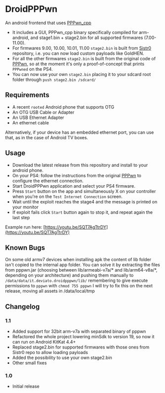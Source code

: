 # DroidPPPwn
An android frontend that uses [PPPwn_cpp](https://github.com/xfangfang/PPPwn_cpp)

- It includes a GUI, PPPwn_cpp binary specifically compiled for arm-android, and stage1.bin + stage2.bin for all supported firmwares (7.00-11.00).
- For firmwares 9.00, 10.00, 10.01, 11.00 `stage2.bin` is built from [Sistr0](https://github.com/Sistr0/PPPwn) repository, i.e. you can now load custom payloads like GoldHEN.
- For all the other firmwares `stage2.bin` is built from the original code of [PPPwn](https://github.com/TheOfficialFloW/PPPwn), so at the moment it's only a proof-of-concept that prints `PPPwned` on the PS4.
- You can now use your own `stage2.bin` placing it to your sdcard root folder through `push stage2.bin /sdcard/`

## Requirements
- A recent `rooted` Android phone that supports OTG
- An OTG USB Cable or Adapter
- An USB Ethernet Adapter
- An ethernet cable

Alternatively, if your device has an embedded ethernet port, you can use that, as in the case of Android TV boxes.

## Usage
- Download the latest release from this repository and install to your android phone.
- On your PS4: follow the instructions from the original [PPPwn](https://github.com/TheOfficialFloW/PPPwn/blob/master/README.md) to configure the ethernet connection.
- Start DroidPPPwn application and select your PS4 firmware.
- Press `Start` button on the app and simultaneously X on your controller when you're on the `Test Internet Connection` screen.
- Wait until the exploit reaches the stage4 and the message is printed on your monitor
- If exploit fails click `Start` button again to stop it, and repeat again the last step

Example run here: [https://youtu.be/SQT7AgTtrDY](https://youtu.be/SQT7AgTtrDY)

## Known Bugs
On some old armv7 devices when installing apk the content of lib folder isn't copied to the internal app folder. You can solve it by extracting the files from pppwn.jar (choosing between lib/armeabi-v7a/* and lib/arm64-v8a/*, depending on your architecture) and pushing them manually to `/data/data/it.deviato.droidpppwn/lib/` remembering to give execute permissions to `pppwn` with `chmod 755 pppwn`
I will try to fix this on the next release, moving all assets in /data/local/tmp

## Changelog
### 1.1
- Added support for 32bit arm-v7a with separated binary of pppwn
- Refactored the whole project lowering minSdk to version 19, so now it can run on Android KitKat 4.4+
- Replaced stage2.bin for supported firmwares with those ones from Sistr0 repo to allow loading payloads
- Added the possibility to use your own stage2.bin
- Other small fixes
### 1.0
- Initial release
